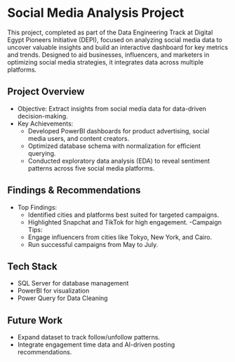 # Social Media Analysis Project
This project, completed as part of the Data Engineering Track at Digital Egypt Pioneers Initiative (DEPI), focused on analyzing social media data to uncover valuable insights and build an interactive dashboard for key metrics and trends. Designed to aid businesses, influencers, and marketers in optimizing social media strategies, it integrates data across multiple platforms.

## Project Overview
 - Objective: Extract insights from social media data for data-driven decision-making.
 - Key Achievements:
      - Developed PowerBI dashboards for product advertising, social media users, and content creators.
      - Optimized database schema with normalization for efficient querying.
      - Conducted exploratory data analysis (EDA) to reveal sentiment patterns across five social media platforms.
  
## Findings & Recommendations
 - Top Findings:
      - Identified cities and platforms best suited for targeted campaigns.
      - Highlighted Snapchat and TikTok for high engagement.
 -Campaign Tips:
      - Engage influencers from cities like Tokyo, New York, and Cairo.
      - Run successful campaigns from May to July.
   
## Tech Stack
 - SQL Server for database management
 - PowerBI for visualization
 - Power Query for Data Cleaning

## Future Work
 - Expand dataset to track follow/unfollow patterns.
 - Integrate engagement time data and AI-driven posting recommendations.

